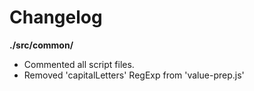 # Changelog

**./src/common/**
* Commented all script files.
* Removed 'capitalLetters' RegExp from 'value-prep.js'
